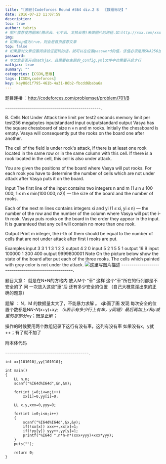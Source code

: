 ```yaml
---
title: "[原创]Codeforces Round #364 div.2 B  【数组标记】"
date: 2016-07-23 11:07:59
description:
toc: true
author: tabris
# 图片推荐使用图床(腾讯云、七牛云、又拍云等)来做图片的路径.如:http://xxx.com/xxx.jpg
img:
# 如果top值为true，则会是首页推荐文章
top: false
# 如果要对文章设置阅读验证密码的话，就可以在设置password的值，该值必须是用SHA256加密后的密码，防止被他人识破
password:
# 本文章是否开启mathjax，且需要在主题的_config.yml文件中也需要开启才行
mathjax: true
summary: ""
categories: [CSDN,思维]
tags: [CSDN,codeforces]
key: key88d1f795-461b-4a31-86b2-fbcdd6baba6a
---
```


题目连接 ：http://codeforces.com/problemset/problem/701/B

------------------------------------------------.

B. Cells Not Under Attack
time limit per test2 seconds
memory limit per test256 megabytes
inputstandard input
outputstandard output
Vasya has the square chessboard of size n × n and m rooks. Initially the chessboard is empty. Vasya will consequently put the rooks on the board one after another.

The cell of the field is under rook's attack, if there is at least one rook located in the same row or in the same column with this cell. If there is a rook located in the cell, this cell is also under attack.

You are given the positions of the board where Vasya will put rooks. For each rook you have to determine the number of cells which are not under attack after Vasya puts it on the board.

Input
The first line of the input contains two integers n and m (1 ≤ n ≤ 100 000, 1 ≤ m ≤ min(100 000, n2)) — the size of the board and the number of rooks.

Each of the next m lines contains integers xi and yi (1 ≤ xi, yi ≤ n) — the number of the row and the number of the column where Vasya will put the i-th rook. Vasya puts rooks on the board in the order they appear in the input. It is guaranteed that any cell will contain no more than one rook.

Output
Print m integer, the i-th of them should be equal to the number of cells that are not under attack after first i rooks are put.

Examples
input
3 3
1 1
3 1
2 2
output
4 2 0
input
5 2
1 5
5 1
output
16 9
input
100000 1
300 400
output
9999800001
Note
On the picture below show the state of the board after put each of the three rooks. The cells which painted with grey color is not under the attack.
![这里写图片描述](http://codeforces.com/predownloaded/a3/a5/a3a52ec7278de7644c87dc9cb19b4d18eacefebd.png)
-----------------------------------------------------.

题目大意： 就是在N*N的方格内 放入M个 “車”   这样 这个"車"所在的行列都是不安全的了  问 一次放入这些“車”后 还有多少安全的位置
（自己大概意淫出来的正确的题意）


题解 ： N，M 的数据量太大了，不能暴力求解  。    xjb画了画 发现 每次安全的位置个数都是N*N-N*(x+y)+x*y; （x表示有多少行上有车，y同理）最后再加上x和y减重的那部分x*y；既是正解；

操作的时候要用两个数组记录下这行有没有車，这列有没有車 如果没有x，y就++；有了就不加了

附本体代码

------------------------------------------.
```
int xx[101010],yy[101010];

int main()
{
    LL n,m;
    scanf("%I64d%I64d",&n,&m);

    for(int i=0;i<=n;i++)
        xx[i]=0,yy[i]=0;

    LL x,y,xxx=0,yyy=0;

    for(int i=0;i<m;i++)
    {
        scanf("%I64d%I64d",&x,&y);
        if(!xx[x]) xxx++,xx[x]=1;
        if(!yy[y]) yyy++,yy[y]=1;
        printf("%I64d ",n*n-n*(xxx+yyy)+xxx*yyy);
    }
    puts("");

    return 0;
}
```
